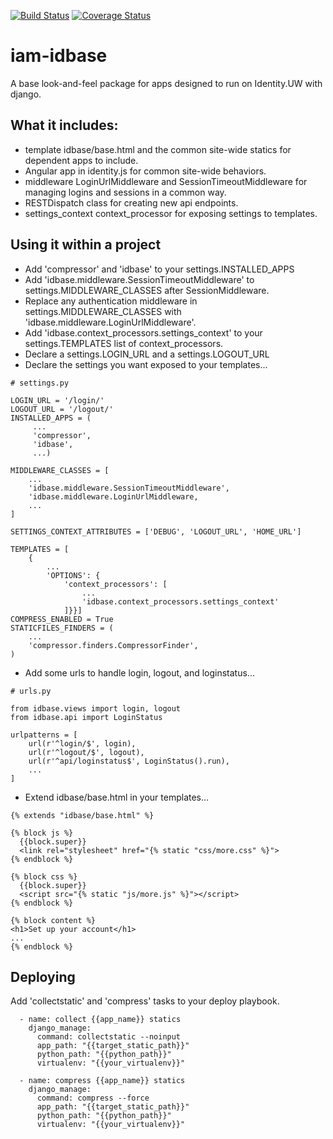 [![Build Status](https://travis-ci.org/UWIT-IAM/iam-idbase.svg?branch=master)](https://travis-ci.org/UWIT-IAM/iam-idbase)
[![Coverage Status](https://coveralls.io/repos/github/UWIT-IAM/iam-idbase/badge.svg?branch=master)](https://coveralls.io/github/UWIT-IAM/iam-idbase?branch=master)


# iam-idbase
A base look-and-feel package for apps designed to run on Identity.UW with django.

## What it includes:
* template idbase/base.html and the common site-wide statics for dependent apps to include.
* Angular app in identity.js for common site-wide behaviors.
* middleware LoginUrlMiddleware and SessionTimeoutMiddleware for managing logins and sessions in a common way.
* RESTDispatch class for creating new api endpoints.
* settings_context context_processor for exposing settings to templates.

## Using it within a project
* Add 'compressor' and 'idbase' to your settings.INSTALLED_APPS
* Add 'idbase.middleware.SessionTimeoutMiddleware' to settings.MIDDLEWARE_CLASSES after SessionMiddleware.
* Replace any authentication middleware in settings.MIDDLEWARE_CLASSES with 'idbase.middleware.LoginUrlMiddleware'.
* Add 'idbase.context_processors.settings_context' to your settings.TEMPLATES list of context_processors.
* Declare a settings.LOGIN_URL and a settings.LOGOUT_URL
* Declare the settings you want exposed to your templates...
```
# settings.py

LOGIN_URL = '/login/'
LOGOUT_URL = '/logout/'
INSTALLED_APPS = (
     ...
     'compressor',
     'idbase',
     ...)

MIDDLEWARE_CLASSES = [
    ...
    'idbase.middleware.SessionTimeoutMiddleware',
    'idbase.middleware.LoginUrlMiddleware,
    ...
]

SETTINGS_CONTEXT_ATTRIBUTES = ['DEBUG', 'LOGOUT_URL', 'HOME_URL']

TEMPLATES = [
    {
        ...
        'OPTIONS': {
            'context_processors': [
                ...
                'idbase.context_processors.settings_context'
            ]}}]
COMPRESS_ENABLED = True
STATICFILES_FINDERS = (
    ...
    'compressor.finders.CompressorFinder',
)
```
* Add some urls to handle login, logout, and loginstatus...
```
# urls.py

from idbase.views import login, logout
from idbase.api import LoginStatus

urlpatterns = [
    url(r'^login/$', login),
    url(r'^logout/$', logout),
    url(r'^api/loginstatus$', LoginStatus().run),
    ...
]
```
* Extend idbase/base.html in your templates...
```
{% extends "idbase/base.html" %}

{% block js %}
  {{block.super}}
  <link rel="stylesheet" href="{% static "css/more.css" %}">
{% endblock %}

{% block css %}
  {{block.super}}
  <script src="{% static "js/more.js" %}"></script>
{% endblock %}

{% block content %}
<h1>Set up your account</h1>
...
{% endblock %}
```

## Deploying
Add 'collectstatic' and 'compress' tasks to your deploy playbook.
```
  - name: collect {{app_name}} statics
    django_manage:
      command: collectstatic --noinput
      app_path: "{{target_static_path}}"
      python_path: "{{python_path}}"
      virtualenv: "{{your_virtualenv}}"

  - name: compress {{app_name}} statics
    django_manage:
      command: compress --force
      app_path: "{{target_static_path}}"
      python_path: "{{python_path}}"
      virtualenv: "{{your_virtualenv}}"
```
